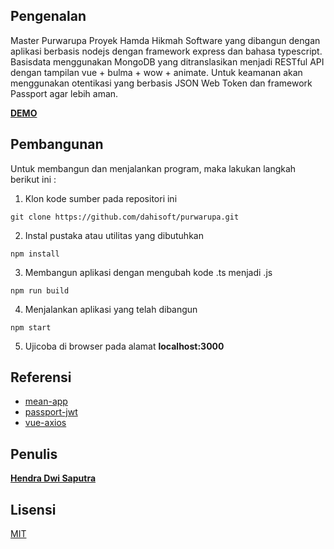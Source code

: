 Pengenalan
----------
Master Purwarupa Proyek Hamda Hikmah Software yang dibangun dengan aplikasi
berbasis nodejs dengan framework express dan bahasa typescript. Basisdata
menggunakan MongoDB yang ditranslasikan menjadi RESTful API dengan tampilan
vue + bulma + wow + animate. Untuk keamanan akan menggunakan otentikasi yang
berbasis JSON Web Token dan framework Passport agar lebih aman.

[__DEMO__](https://purwarupa.herokuapp.com)


Pembangunan
-----------
Untuk membangun dan menjalankan program, maka lakukan langkah berikut ini :
1) Klon kode sumber pada repositori ini
```
git clone https://github.com/dahisoft/purwarupa.git
```
2) Instal pustaka atau utilitas yang dibutuhkan
```
npm install
```
3) Membangun aplikasi dengan mengubah kode .ts menjadi .js
```
npm run build
```
4) Menjalankan aplikasi yang telah dibangun
```
npm start
```
5) Ujicoba di browser pada alamat __localhost:3000__


Referensi
---------
- [mean-app](http://brianflove.com/2017/07/16/mean-app-server/)
- [passport-jwt](https://jonathanmh.com/express-passport-json-web-token-jwt-authentication-beginners/)
- [vue-axios](https://alligator.io/vuejs/rest-api-axios/)


Penulis
-------
[__Hendra Dwi Saputra__](mailto:hendra@inbox.lv)


Lisensi
-------
[MIT](http://www.opensource.org/licenses/mit-license.php)
